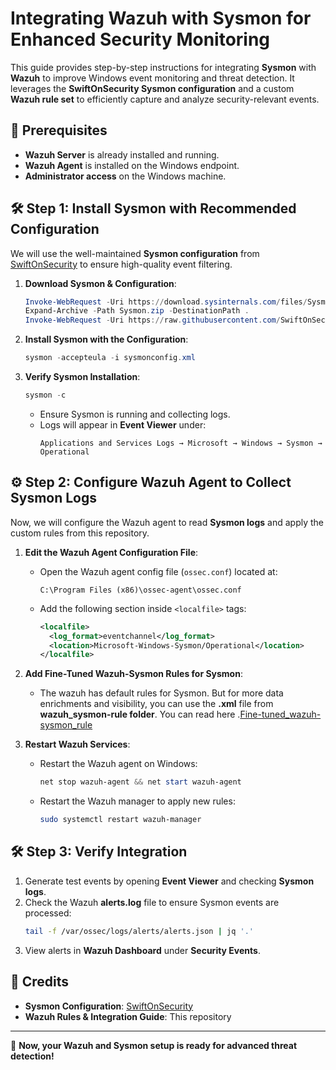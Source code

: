 # Integrating Wazuh with Sysmon for Enhanced Security Monitoring

This guide provides step-by-step instructions for integrating **Sysmon** with **Wazuh** to improve Windows event monitoring and threat detection. It leverages the **SwiftOnSecurity Sysmon configuration** and a custom **Wazuh rule set** to efficiently capture and analyze security-relevant events.

## 📌 Prerequisites
- **Wazuh Server** is already installed and running.
- **Wazuh Agent** is installed on the Windows endpoint.
- **Administrator access** on the Windows machine.

## 🛠 Step 1: Install Sysmon with Recommended Configuration
We will use the well-maintained **Sysmon configuration** from [SwiftOnSecurity](https://github.com/SwiftOnSecurity/sysmon-config/blob/master/sysmonconfig-export.xml) to ensure high-quality event filtering.

1. **Download Sysmon & Configuration**:
   ```powershell
   Invoke-WebRequest -Uri https://download.sysinternals.com/files/Sysmon.zip -OutFile Sysmon.zip
   Expand-Archive -Path Sysmon.zip -DestinationPath .
   Invoke-WebRequest -Uri https://raw.githubusercontent.com/SwiftOnSecurity/sysmon-config/master/sysmonconfig-export.xml -OutFile sysmonconfig.xml
   ```
2. **Install Sysmon with the Configuration**:
   ```powershell
   sysmon -accepteula -i sysmonconfig.xml
   ```
3. **Verify Sysmon Installation**:
   ```powershell
   sysmon -c
   ```
   - Ensure Sysmon is running and collecting logs.
   - Logs will appear in **Event Viewer** under:
     ```
     Applications and Services Logs → Microsoft → Windows → Sysmon → Operational
     ```

## ⚙️ Step 2: Configure Wazuh Agent to Collect Sysmon Logs
Now, we will configure the Wazuh agent to read **Sysmon logs** and apply the custom rules from this repository.

1. **Edit the Wazuh Agent Configuration File**:
   - Open the Wazuh agent config file (`ossec.conf`) located at:
     ```
     C:\Program Files (x86)\ossec-agent\ossec.conf
     ```
   - Add the following section inside `<localfile>` tags:
     ```xml
     <localfile>
       <log_format>eventchannel</log_format>
       <location>Microsoft-Windows-Sysmon/Operational</location>
     </localfile>
     ```

2. **Add Fine-Tuned Wazuh-Sysmon Rules for Sysmon**:
   - The wazuh has default rules for Sysmon. But for more data enrichments and visibility, 
     you can use the **.xml** file from **wazuh_sysmon-rule folder**. You can read here .[Fine-tuned_wazuh-sysmon_rule](https://github.com/JACKnygma/wazuh_sysmon/blob/main/wazuh_sysmon_rule/custom_sysmon_rule.md)
   
3. **Restart Wazuh Services**:
   - Restart the Wazuh agent on Windows:
     ```powershell
     net stop wazuh-agent && net start wazuh-agent
     ```
   - Restart the Wazuh manager to apply new rules:
     ```bash
     sudo systemctl restart wazuh-manager
     ```

## 🛠 Step 3: Verify Integration
1. Generate test events by opening **Event Viewer** and checking **Sysmon logs**.
2. Check the Wazuh **alerts.log** file to ensure Sysmon events are processed:
   ```bash
   tail -f /var/ossec/logs/alerts/alerts.json | jq '.'
   ```
3. View alerts in **Wazuh Dashboard** under **Security Events**.

## 📜 Credits
- **Sysmon Configuration**: [SwiftOnSecurity](https://github.com/SwiftOnSecurity/sysmon-config/blob/master/sysmonconfig-export.xml)
- **Wazuh Rules & Integration Guide**: This repository

---
🚀 **Now, your Wazuh and Sysmon setup is ready for advanced threat detection!**
